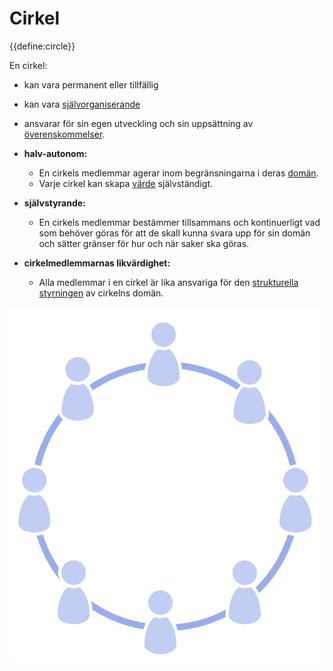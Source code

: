 # Cirkel

<summary>
{{define:circle}}
</summary>

En cirkel:

- kan vara permanent eller tillfällig
- kan vara [självorganiserande](glossary:self-organization)
- ansvarar för sin egen utveckling och sin uppsättning av [överenskommelser](glossary:agreement).

- **halv-autonom:**
    
    - En cirkels medlemmar agerar inom begränsningarna i deras [domän](glossary:domain).
    - Varje cirkel kan skapa [värde](glossary:value) självständigt.
- **självstyrande:** 
    - En cirkels medlemmar bestämmer tillsammans och kontinuerligt vad som behöver göras för att de skall kunna svara upp för sin domän och sätter gränser för hur och när saker ska göras.
- **cirkelmedlemmarnas likvärdighet:** 
    - Alla medlemmar i en cirkel är lika ansvariga för den [strukturella styrningen](glossary:governance) av cirkelns domän.

![Alla medlemmar i en cirkel är lika ansvariga för den strukturella styrningen av cirkelns domän](img/circle/circle.png)